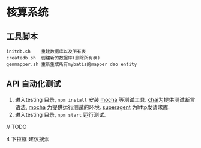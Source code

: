 # 核算系统

## 工具脚本

```
initdb.sh    重建数据库以及所有表
createdb.sh  创建新的数据库(删除所有表)
genmapper.sh 重新生成所有mybatis的mapper dao entity
```


## API 自动化测试

1. 进入testing 目录, ``` npm install ``` 安装 [mocha]  等测试工具. [chai]为提供测试断言语法,  [mocha] 为提供运行测试的环境. [superagent] 为http发请求库.
2. 进入testing 目录, ``` npm start ``` 运行测试.



[mocha]: https://mochajs.org/
[chai]: http://chaijs.com/
[superagent]: https://github.com/visionmedia/superagent


// TODO

4 下拉框 建议搜索
